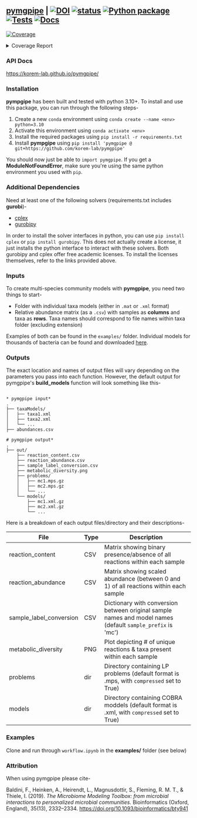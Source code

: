 ## [pymgpipe](https://korem-lab.github.io/pymgpipe/) | [![DOI](https://zenodo.org/badge/525586335.svg)](https://zenodo.org/badge/latestdoi/525586335) [![status](https://joss.theoj.org/papers/3f284f37987438428fd09ad3d5bd4871/status.svg)](https://joss.theoj.org/papers/3f284f37987438428fd09ad3d5bd4871) [![Python package](https://github.com/korem-lab/pymgpipe/actions/workflows/python-package.yml/badge.svg?branch=main)](https://github.com/korem-lab/pymgpipe/actions/workflows/python-package.yml) [![Tests](https://github.com/korem-lab/pymgpipe/actions/workflows/tests.yml/badge.svg?branch=main)](https://github.com/korem-lab/pymgpipe/actions/workflows/tests.yml) [![Docs](https://github.com/korem-lab/pymgpipe/actions/workflows/docs.yml/badge.svg)](https://github.com/korem-lab/pymgpipe/actions/workflows/docs.yml)  
<!-- Pytest Coverage Comment:Begin -->
<a href="https://github.com/korem-lab/pymgpipe/blob/main/README.md"><img alt="Coverage" src="https://img.shields.io/badge/Coverage-77%25-yellow.svg" /></a><details><summary>Coverage Report </summary><table><tr><th>File</th><th>Stmts</th><th>Miss</th><th>Cover</th><th>Missing</th></tr><tbody><tr><td colspan="5"><b>pymgpipe</b></td></tr><tr><td>&nbsp; &nbsp;<a href="https://github.com/korem-lab/pymgpipe/blob/main/pymgpipe/coupling.py">coupling.py</a></td><td>39</td><td>6</td><td>85%</td><td><a href="https://github.com/korem-lab/pymgpipe/blob/main/pymgpipe/coupling.py#L20">20</a>, <a href="https://github.com/korem-lab/pymgpipe/blob/main/pymgpipe/coupling.py#L43">43</a>, <a href="https://github.com/korem-lab/pymgpipe/blob/main/pymgpipe/coupling.py#L46-L47">46&ndash;47</a>, <a href="https://github.com/korem-lab/pymgpipe/blob/main/pymgpipe/coupling.py#L52">52</a>, <a href="https://github.com/korem-lab/pymgpipe/blob/main/pymgpipe/coupling.py#L67">67</a></td></tr><tr><td>&nbsp; &nbsp;<a href="https://github.com/korem-lab/pymgpipe/blob/main/pymgpipe/diet.py">diet.py</a></td><td>103</td><td>19</td><td>82%</td><td><a href="https://github.com/korem-lab/pymgpipe/blob/main/pymgpipe/diet.py#L16">16</a>, <a href="https://github.com/korem-lab/pymgpipe/blob/main/pymgpipe/diet.py#L22">22</a>, <a href="https://github.com/korem-lab/pymgpipe/blob/main/pymgpipe/diet.py#L396-L397">396&ndash;397</a>, <a href="https://github.com/korem-lab/pymgpipe/blob/main/pymgpipe/diet.py#L437-L453">437&ndash;453</a>, <a href="https://github.com/korem-lab/pymgpipe/blob/main/pymgpipe/diet.py#L466-L477">466&ndash;477</a>, <a href="https://github.com/korem-lab/pymgpipe/blob/main/pymgpipe/diet.py#L482-L485">482&ndash;485</a>, <a href="https://github.com/korem-lab/pymgpipe/blob/main/pymgpipe/diet.py#L494">494</a>, <a href="https://github.com/korem-lab/pymgpipe/blob/main/pymgpipe/diet.py#L496">496</a>, <a href="https://github.com/korem-lab/pymgpipe/blob/main/pymgpipe/diet.py#L525">525</a></td></tr><tr><td>&nbsp; &nbsp;<a href="https://github.com/korem-lab/pymgpipe/blob/main/pymgpipe/fva.py">fva.py</a></td><td>144</td><td>59</td><td>59%</td><td><a href="https://github.com/korem-lab/pymgpipe/blob/main/pymgpipe/fva.py#L32">32</a>, <a href="https://github.com/korem-lab/pymgpipe/blob/main/pymgpipe/fva.py#L36">36</a>, <a href="https://github.com/korem-lab/pymgpipe/blob/main/pymgpipe/fva.py#L88-L92">88&ndash;92</a>, <a href="https://github.com/korem-lab/pymgpipe/blob/main/pymgpipe/fva.py#L98">98</a>, <a href="https://github.com/korem-lab/pymgpipe/blob/main/pymgpipe/fva.py#L107-L113">107&ndash;113</a>, <a href="https://github.com/korem-lab/pymgpipe/blob/main/pymgpipe/fva.py#L116-L117">116&ndash;117</a>, <a href="https://github.com/korem-lab/pymgpipe/blob/main/pymgpipe/fva.py#L120-L121">120&ndash;121</a>, <a href="https://github.com/korem-lab/pymgpipe/blob/main/pymgpipe/fva.py#L139-L149">139&ndash;149</a>, <a href="https://github.com/korem-lab/pymgpipe/blob/main/pymgpipe/fva.py#L165">165</a>, <a href="https://github.com/korem-lab/pymgpipe/blob/main/pymgpipe/fva.py#L174-L235">174&ndash;235</a>, <a href="https://github.com/korem-lab/pymgpipe/blob/main/pymgpipe/fva.py#L244">244</a></td></tr><tr><td>&nbsp; &nbsp;<a href="https://github.com/korem-lab/pymgpipe/blob/main/pymgpipe/io.py">io.py</a></td><td>106</td><td>37</td><td>65%</td><td><a href="https://github.com/korem-lab/pymgpipe/blob/main/pymgpipe/io.py#L17">17</a>, <a href="https://github.com/korem-lab/pymgpipe/blob/main/pymgpipe/io.py#L55">55</a>, <a href="https://github.com/korem-lab/pymgpipe/blob/main/pymgpipe/io.py#L61-L66">61&ndash;66</a>, <a href="https://github.com/korem-lab/pymgpipe/blob/main/pymgpipe/io.py#L80-L81">80&ndash;81</a>, <a href="https://github.com/korem-lab/pymgpipe/blob/main/pymgpipe/io.py#L95-L96">95&ndash;96</a>, <a href="https://github.com/korem-lab/pymgpipe/blob/main/pymgpipe/io.py#L108">108</a>, <a href="https://github.com/korem-lab/pymgpipe/blob/main/pymgpipe/io.py#L111">111</a>, <a href="https://github.com/korem-lab/pymgpipe/blob/main/pymgpipe/io.py#L117-L120">117&ndash;120</a>, <a href="https://github.com/korem-lab/pymgpipe/blob/main/pymgpipe/io.py#L125-L133">125&ndash;133</a>, <a href="https://github.com/korem-lab/pymgpipe/blob/main/pymgpipe/io.py#L142">142</a>, <a href="https://github.com/korem-lab/pymgpipe/blob/main/pymgpipe/io.py#L146-L147">146&ndash;147</a>, <a href="https://github.com/korem-lab/pymgpipe/blob/main/pymgpipe/io.py#L152-L157">152&ndash;157</a>, <a href="https://github.com/korem-lab/pymgpipe/blob/main/pymgpipe/io.py#L161-L167">161&ndash;167</a>, <a href="https://github.com/korem-lab/pymgpipe/blob/main/pymgpipe/io.py#L176-L177">176&ndash;177</a></td></tr><tr><td>&nbsp; &nbsp;<a href="https://github.com/korem-lab/pymgpipe/blob/main/pymgpipe/main.py">main.py</a></td><td>148</td><td>44</td><td>70%</td><td><a href="https://github.com/korem-lab/pymgpipe/blob/main/pymgpipe/main.py#L112">112</a>, <a href="https://github.com/korem-lab/pymgpipe/blob/main/pymgpipe/main.py#L115">115</a>, <a href="https://github.com/korem-lab/pymgpipe/blob/main/pymgpipe/main.py#L167">167</a>, <a href="https://github.com/korem-lab/pymgpipe/blob/main/pymgpipe/main.py#L210-L212">210&ndash;212</a>, <a href="https://github.com/korem-lab/pymgpipe/blob/main/pymgpipe/main.py#L243-L297">243&ndash;297</a>, <a href="https://github.com/korem-lab/pymgpipe/blob/main/pymgpipe/main.py#L304">304</a>, <a href="https://github.com/korem-lab/pymgpipe/blob/main/pymgpipe/main.py#L309-L310">309&ndash;310</a>, <a href="https://github.com/korem-lab/pymgpipe/blob/main/pymgpipe/main.py#L323">323</a></td></tr><tr><td>&nbsp; &nbsp;<a href="https://github.com/korem-lab/pymgpipe/blob/main/pymgpipe/metrics.py">metrics.py</a></td><td>24</td><td>21</td><td>12%</td><td><a href="https://github.com/korem-lab/pymgpipe/blob/main/pymgpipe/metrics.py#L5-L35">5&ndash;35</a></td></tr><tr><td>&nbsp; &nbsp;<a href="https://github.com/korem-lab/pymgpipe/blob/main/pymgpipe/modeling.py">modeling.py</a></td><td>145</td><td>7</td><td>95%</td><td><a href="https://github.com/korem-lab/pymgpipe/blob/main/pymgpipe/modeling.py#L36">36</a>, <a href="https://github.com/korem-lab/pymgpipe/blob/main/pymgpipe/modeling.py#L39">39</a>, <a href="https://github.com/korem-lab/pymgpipe/blob/main/pymgpipe/modeling.py#L54-L57">54&ndash;57</a>, <a href="https://github.com/korem-lab/pymgpipe/blob/main/pymgpipe/modeling.py#L129">129</a>, <a href="https://github.com/korem-lab/pymgpipe/blob/main/pymgpipe/modeling.py#L131">131</a></td></tr><tr><td>&nbsp; &nbsp;<a href="https://github.com/korem-lab/pymgpipe/blob/main/pymgpipe/nmpc.py">nmpc.py</a></td><td>64</td><td>5</td><td>92%</td><td><a href="https://github.com/korem-lab/pymgpipe/blob/main/pymgpipe/nmpc.py#L95">95</a>, <a href="https://github.com/korem-lab/pymgpipe/blob/main/pymgpipe/nmpc.py#L132-L134">132&ndash;134</a>, <a href="https://github.com/korem-lab/pymgpipe/blob/main/pymgpipe/nmpc.py#L136">136</a></td></tr><tr><td>&nbsp; &nbsp;<a href="https://github.com/korem-lab/pymgpipe/blob/main/pymgpipe/utils.py">utils.py</a></td><td>235</td><td>107</td><td>54%</td><td><a href="https://github.com/korem-lab/pymgpipe/blob/main/pymgpipe/utils.py#L45-L46">45&ndash;46</a>, <a href="https://github.com/korem-lab/pymgpipe/blob/main/pymgpipe/utils.py#L49">49</a>, <a href="https://github.com/korem-lab/pymgpipe/blob/main/pymgpipe/utils.py#L52">52</a>, <a href="https://github.com/korem-lab/pymgpipe/blob/main/pymgpipe/utils.py#L67">67</a>, <a href="https://github.com/korem-lab/pymgpipe/blob/main/pymgpipe/utils.py#L73">73</a>, <a href="https://github.com/korem-lab/pymgpipe/blob/main/pymgpipe/utils.py#L83">83</a>, <a href="https://github.com/korem-lab/pymgpipe/blob/main/pymgpipe/utils.py#L87">87</a>, <a href="https://github.com/korem-lab/pymgpipe/blob/main/pymgpipe/utils.py#L102-L105">102&ndash;105</a>, <a href="https://github.com/korem-lab/pymgpipe/blob/main/pymgpipe/utils.py#L111">111</a>, <a href="https://github.com/korem-lab/pymgpipe/blob/main/pymgpipe/utils.py#L115-L117">115&ndash;117</a>, <a href="https://github.com/korem-lab/pymgpipe/blob/main/pymgpipe/utils.py#L120-L138">120&ndash;138</a>, <a href="https://github.com/korem-lab/pymgpipe/blob/main/pymgpipe/utils.py#L142-L152">142&ndash;152</a>, <a href="https://github.com/korem-lab/pymgpipe/blob/main/pymgpipe/utils.py#L160">160</a>, <a href="https://github.com/korem-lab/pymgpipe/blob/main/pymgpipe/utils.py#L173-L174">173&ndash;174</a>, <a href="https://github.com/korem-lab/pymgpipe/blob/main/pymgpipe/utils.py#L176-L177">176&ndash;177</a>, <a href="https://github.com/korem-lab/pymgpipe/blob/main/pymgpipe/utils.py#L199-L200">199&ndash;200</a>, <a href="https://github.com/korem-lab/pymgpipe/blob/main/pymgpipe/utils.py#L205-L207">205&ndash;207</a>, <a href="https://github.com/korem-lab/pymgpipe/blob/main/pymgpipe/utils.py#L245-L248">245&ndash;248</a>, <a href="https://github.com/korem-lab/pymgpipe/blob/main/pymgpipe/utils.py#L250-L264">250&ndash;264</a>, <a href="https://github.com/korem-lab/pymgpipe/blob/main/pymgpipe/utils.py#L270">270</a>, <a href="https://github.com/korem-lab/pymgpipe/blob/main/pymgpipe/utils.py#L281-L286">281&ndash;286</a>, <a href="https://github.com/korem-lab/pymgpipe/blob/main/pymgpipe/utils.py#L289-L293">289&ndash;293</a>, <a href="https://github.com/korem-lab/pymgpipe/blob/main/pymgpipe/utils.py#L313-L314">313&ndash;314</a>, <a href="https://github.com/korem-lab/pymgpipe/blob/main/pymgpipe/utils.py#L325-L367">325&ndash;367</a></td></tr><tr><td colspan="5"><b>pymgpipe/tests</b></td></tr><tr><td>&nbsp; &nbsp;<a href="https://github.com/korem-lab/pymgpipe/blob/main/pymgpipe/tests/test_e2e.py">test_e2e.py</a></td><td>90</td><td>1</td><td>99%</td><td><a href="https://github.com/korem-lab/pymgpipe/blob/main/pymgpipe/tests/test_e2e.py#L197">197</a></td></tr><tr><td><b>TOTAL</b></td><td><b>1309</b></td><td><b>306</b></td><td><b>77%</b></td><td>&nbsp;</td></tr></tbody></table></details>
<!-- Pytest Coverage Comment:End -->

### API Docs
https://korem-lab.github.io/pymgpipe/

### Installation
**pympgipe** has been built and tested with python 3.10+. To install and use this package, you can run through the following steps-
1. Create a new `conda` environment using `conda create --name <env> python=3.10`
2. Activate this environment using `conda activate <env>`
3.  Install the required packages using `pip install -r requirements.txt`
4.  Install **pympgipe** using `pip install 'pymgpipe @ git+https://github.com/korem-lab/pymgpipe'`

You should now just be able to `import pymgpipe`. If you get a **ModuleNotFoundError**, make sure you're using the same python environment you used with `pip`.

### Additional Dependencies
Need at least one of the following solvers (requirements.txt includes **gurobi**)-

-  [cplex](<https://www-01.ibm.com/software/commerce/optimization/cplex-optimizer/>)
-  [gurobipy](<http://www.gurobi.com>)

In order to install the solver interfaces in python, you can use `pip install cplex` or `pip install gurobipy`. This does not actually create a license, it just installs the python interface to interact with these solvers. Both gurobipy and cplex offer free academic licenses. To install the licenses themselves, refer to the links provided above.

### Inputs
To create multi-species community models with **pymgpipe**, you need two things to start-

-  Folder with individual taxa models (either in `.mat` or `.xml` format)
-  Relative abundance matrix (as a `.csv`) with samples as **columns** and taxa as **rows**. Taxa names should correspond to file names within taxa folder (excluding extension)

Examples of both can be found in the `examples/` folder. Individual models for thousands of bacteria can be found and downloaded [here](<https://www.vmh.life/#microbes/search>).

### Outputs
The exact location and names of output files will vary depending on the parameters you pass into each function. However, the default output for pymgpipe's **build_models** function will look something like this-

```

* pymgpipe input*
.
├── taxaModels/
│   ├── taxa1.xml
│   ├── taxa2.xml
│   └── ...
├── abundances.csv

# pymgpipe output*
.
├── out/
    ├── reaction_content.csv
    ├── reaction_abundance.csv
    ├── sample_label_conversion.csv
    ├── metabolic_diversity.png
    ├── problems/
    │   ├── mc1.mps.gz
    │   ├── mc2.mps.gz
    │   └── ...
    └── models/
        ├── mc1.xml.gz
        ├── mc2.xml.gz
        └── ...
```

Here is a breakdown of each output files/directory and their descriptions-

| File | Type | Description |  
|---|---|---|
| reaction_content | CSV | Matrix showing binary presence/absence of all reactions within each sample | 
| reaction_abundance | CSV | Matrix showing scaled abundance (between 0 and 1) of all reactions within each sample  |  
| sample_label_conversion | CSV | Dictionary with conversion between original sample names and model names (default `sample_prefix` is 'mc') | 
| metabolic_diversity | PNG | Plot depicting # of unique reactions & taxa present within each sample | 
| problems | dir | Directory containing LP problems (default format is .mps, with `compressed` set to True) |  
| models | dir | Directory containing COBRA moddels (default format is .xml, with `compressed` set to True) | 

### Examples
Clone and run through `workflow.ipynb` in the **examples/** folder (see below)

### Attribution

When using pymgpipe please cite-

Baldini, F., Heinken, A., Heirendt, L., Magnusdottir, S., Fleming, R. M. T., & Thiele, I. (2019). *The Microbiome Modeling Toolbox: from microbial interactions to personalized microbial communities.* Bioinformatics (Oxford, England), 35(13), 2332–2334. https://doi.org/10.1093/bioinformatics/bty941

